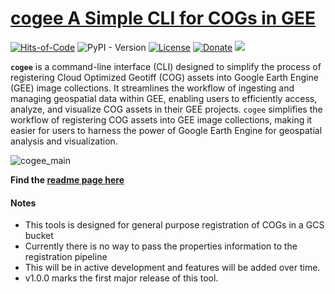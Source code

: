 # [cogee A Simple CLI for COGs in GEE](https://cogee.geetools.xyz)

[![Hits-of-Code](https://hitsofcode.com/github/samapriya/gee_asset_manager_addon?branch=master)](https://hitsofcode.com/github/samapriya/cogee?branch=main)
![PyPI - Version](https://img.shields.io/pypi/v/cogee)
[![License](https://img.shields.io/badge/License-Apache%202.0-blue.svg)](https://opensource.org/licenses/Apache-2.0)
[![Donate](https://img.shields.io/badge/Donate-Buy%20me%20a%20Coffee-teal)](https://www.buymeacoffee.com/samapriya)
[![](https://img.shields.io/static/v1?label=Sponsor&message=%E2%9D%A4&logo=GitHub&color=%23fe8e86)](https://github.com/sponsors/samapriya)

**`cogee`** is a command-line interface (CLI) designed to simplify the process of registering Cloud Optimized Geotiff (COG) assets into Google Earth Engine (GEE) image collections. It streamlines the workflow of ingesting and managing geospatial data within GEE, enabling users to efficiently access, analyze, and visualize COG assets in their GEE projects. `cogee` simplifies the workflow of registering COG assets into GEE image collections, making it easier for users to harness the power of Google Earth Engine for geospatial analysis and visualization.

![cogee_main](https://github.com/samapriya/cogee/assets/6677629/a2b35955-ff57-4421-83e9-76559d69c7a9)

**Find the [readme page here](https://cogee.geetools.xyz)**

#### Notes

* This tools is designed for general purpose registration of COGs in a GCS bucket
* Currently there is no way to pass the properties information to the registration pipeline
* This will be in active development and features will be added over time.
* v1.0.0 marks the first major release of this tool.
